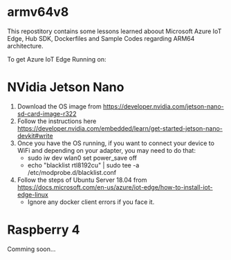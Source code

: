 # armv64v8

This repostitory contains some lessons learned aboout Microsoft Azure IoT Edge, Hub SDK, Dockerfiles and Sample Codes regarding ARM64 architecture.

To get Azure IoT Edge Running on:

# NVidia Jetson Nano

1. Download the OS image from https://developer.nvidia.com/jetson-nano-sd-card-image-r322
2. Follow the instructions here https://developer.nvidia.com/embedded/learn/get-started-jetson-nano-devkit#write
3. Once you have the OS running, if you want to connect your device to WiFi and depending on your adapter, you may need to do that:
    - sudo iw dev wlan0 set power_save off
    - echo "blacklist rtl8192cu" | sudo tee -a /etc/modprobe.d/blacklist.conf
4. Follow the steps of Ubuntu Server 18.04 from https://docs.microsoft.com/en-us/azure/iot-edge/how-to-install-iot-edge-linux
    - Ignore any docker client errors if you face it.

# Raspberry 4

Comming soon...